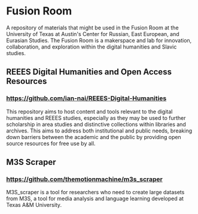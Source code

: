 # Fusion Room
A repository of materials that might be used in the Fusion Room at the University of Texas at Austin's Center for Russian, East European, and Eurasian Studies. The Fusion Room is a makerspace and lab for innovation, collaboration, and exploration within the digital humanities and Slavic studies.

## REEES Digital Humanities and Open Access Resources 
### https://github.com/ian-nai/REEES-Digital-Humanities
This repository aims to host content and tools relevant to the digital humanities and REEES studies, especially as they may be used to further scholarship in area studies and distinctive collections within libraries and archives. This aims to address both institutional and public needs, breaking down barriers between the academic and the public by providing open source resources for free use by all.

## M3S Scraper 
### https://github.com/themotionmachine/m3s_scraper
M3S_scraper is a tool for researchers who need to create large datasets from M3S, a tool for media analysis and language learning developed at Texas A&M University.

